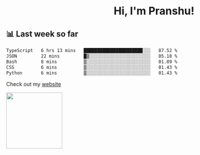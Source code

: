 <div align="right" >
   
   <H1>Hi, I'm Pranshu!</H1>

</div>

## 📊 Last week so far
<!--START_SECTION:waka-->

```txt
TypeScript   6 hrs 13 mins   ██████████████████████░░░   87.52 %
JSON         22 mins         █▒░░░░░░░░░░░░░░░░░░░░░░░   05.18 %
Bash         8 mins          ▒░░░░░░░░░░░░░░░░░░░░░░░░   01.89 %
CSS          6 mins          ▒░░░░░░░░░░░░░░░░░░░░░░░░   01.43 %
Python       6 mins          ▒░░░░░░░░░░░░░░░░░░░░░░░░   01.43 %
```

<!--END_SECTION:waka-->

Check out my [website](https://pranshu05.vercel.app)

<img align="left" width="150" src="https://user-images.githubusercontent.com/70943732/209951571-93b7afe5-f523-4683-b725-5d94b287e94e.png">

